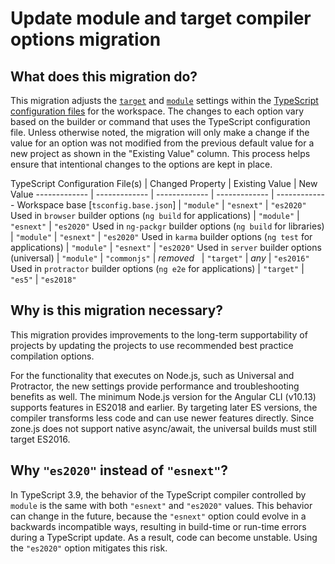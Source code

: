 # Update module and target compiler options migration

## What does this migration do?

This migration adjusts the [`target`](https://www.typescriptlang.org/v2/en/tsconfig#target) and [`module`](https://www.typescriptlang.org/v2/en/tsconfig#module) settings within the [TypeScript configuration files](guide/typescript-configuration) for the workspace.
The changes to each option vary based on the builder or command that uses the TypeScript configuration file.
Unless otherwise noted, the migration will only make a change if the value for an option was not modified from the previous default value for a new project as shown in the "Existing Value" column.
This process helps ensure that intentional changes to the options are kept in place.

TypeScript Configuration File(s) | Changed Property | Existing Value | New Value
------------- | ------------- | ------------- | ------------- | -------------
Workspace base [`tsconfig.base.json`] | `"module"` | `"esnext"` | `"es2020"`
Used in `browser` builder options (`ng build` for applications) | `"module"` | `"esnext"` | `"es2020"`
Used in `ng-packgr` builder options (`ng build` for libraries) | `"module"` | `"esnext"` | `"es2020"`
Used in `karma` builder options (`ng test` for applications) | `"module"` | `"esnext"` | `"es2020"`
Used in `server` builder options (universal) | `"module"` | `"commonjs"` | _removed_
&nbsp; | `"target"` | _any_ | `"es2016"`
Used in `protractor` builder options (`ng e2e` for applications) | `"target"` | `"es5"` | `"es2018"`

## Why is this migration necessary?

This migration provides improvements to the long-term supportability of projects by updating the projects to use recommended best practice compilation options.

For the functionality that executes on Node.js, such as Universal and Protractor, the new settings provide performance and troubleshooting benefits as well.
The minimum Node.js version for the Angular CLI (v10.13) supports features in ES2018 and earlier.
By targeting later ES versions, the compiler transforms less code and can use newer features directly.
Since zone.js does not support native async/await, the universal builds must still target ES2016.

## Why `"es2020"` instead of `"esnext"`?

In TypeScript 3.9, the behavior of the TypeScript compiler controlled by `module` is the same with both `"esnext"` and `"es2020"` values.
This behavior can change in the future, because the `"esnext"` option could evolve in a backwards incompatible ways, resulting in build-time or run-time errors during a TypeScript update.
As a result, code can become unstable. Using the `"es2020"` option mitigates this risk.
